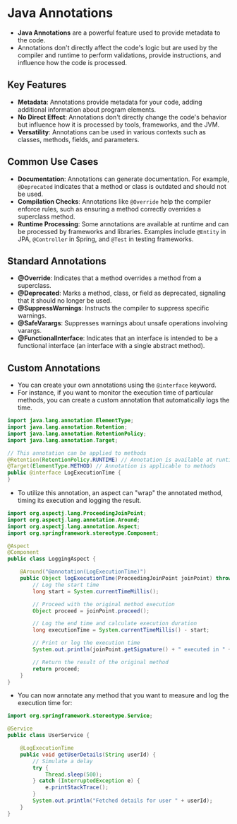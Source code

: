 [//]: # (# Annotation)

[//]: # (- Java Annotation are powerful feature used to provide the metadata to the code.)

[//]: # (- Annotation won't directly affect the code but used by compiler and runtime to perform validation, provide instruction etc.,)

[//]: # ()
[//]: # (## Key features)

[//]: # (- ***Metadata :*** Annotation provide meta data for you code)

[//]: # (- ***No Direct Effect :*** They don't directly change schematic of the code but influence code processing)

[//]: # (- ***Used in various context :*** Can be used in class, attributes, methods.)

[//]: # ()
[//]: # (## Common Use Cases)

[//]: # (- ***Documentation :*** Annotations can be used to generate documentation, such as with `@Deprecated`.)

[//]: # (- ***Compilation Checks :*** Annotations can instruct the compiler to enforce certain rules, such as `@Override`.)

[//]: # (- ***RunTime Process :*** Some Annotation are available at runtime can be used by framework and library `&#40;EX: @Entity in JPA, @Controller in Spring, @Test in unit&#41;`)

[//]: # ()
[//]: # (## Standard Annotations:)

[//]: # (- ***@Override:*** Indicates that a method overrides a method from a superclass.)

[//]: # (- ***@Deprecated :*** Marks a method, class, or field as deprecated, indicating that it should no longer be used.)

[//]: # (- ***@SuppressWarnings :*** Instructs the compiler to suppress specific warnings.)

[//]: # (- ***@SafeVarargs :*** Suppresses warnings about unsafe operations involving varargs.)

[//]: # (- ***@FunctionalInterface :*** Indicates that an interface is intended to be a functional interface &#40;an interface with a single abstract method&#41;.)

[//]: # ()
[//]: # (## Custom Annotations:)

[//]: # (- You can create your own annotations using the ***@interface*** keyword.)

[//]: # (- Consider that you want to monitor execution time of particular method)

[//]: # (- Instead of creating logs for all method you can create annotation that logs time automatically)

[//]: # ()
[//]: # (```java)

[//]: # (import java.lang.annotation.ElementType;)

[//]: # (import java.lang.annotation.Retention;)

[//]: # (import java.lang.annotation.RetentionPolicy;)

[//]: # (import java.lang.annotation.Target;)

[//]: # ()
[//]: # (// This annotation can be applied to methods)

[//]: # (@Retention&#40;RetentionPolicy.RUNTIME&#41; // => defines annotation is used runtime)

[//]: # (@Target&#40;ElementType.METHOD&#41; // => defines annotation for methods)

[//]: # (public @interface LogExecutionTime {)

[//]: # (})

[//]: # (```)

[//]: # ()
[//]: # (- An aspect will "wrap" the annotated method, timing its execution and logging the result.)

[//]: # ()
[//]: # (```java)

[//]: # (import org.aspectj.lang.ProceedingJoinPoint;)

[//]: # (import org.aspectj.lang.annotation.Around;)

[//]: # (import org.aspectj.lang.annotation.Aspect;)

[//]: # (import org.springframework.stereotype.Component;)

[//]: # ()
[//]: # (@Around&#40;"@annotation&#40;LogExecutionTime&#41;"&#41;)

[//]: # (public Object logExecutionTime&#40;ProceedingJoinPoint joinPoint&#41; throws Throwable {)

[//]: # (    // Step 1: Log the start time)

[//]: # (    long start = System.currentTimeMillis&#40;&#41;;)

[//]: # ()
[//]: # (    // Step 2: Proceed with the original method execution)

[//]: # (    Object proceed = joinPoint.proceed&#40;&#41;;)

[//]: # ()
[//]: # (    // Step 3: Log the end time)

[//]: # (    long executionTime = System.currentTimeMillis&#40;&#41; - start;)

[//]: # ()
[//]: # (    // Step 4: Print or log the execution time)

[//]: # (    System.out.println&#40;joinPoint.getSignature&#40;&#41; + " executed in " + executionTime + "ms"&#41;;)

[//]: # ()
[//]: # (    // Step 5: Return the result of the original method)

[//]: # (    return proceed;)

[//]: # (})

[//]: # ()
[//]: # (```)

[//]: # ()
[//]: # (- You can now annotate any method that you want to measure and log the execution time for.)

[//]: # ()
[//]: # (```java)

[//]: # (import org.springframework.stereotype.Service;)

[//]: # ()
[//]: # (@Service)

[//]: # (public class UserService {)

[//]: # ()
[//]: # (    @LogExecutionTime)

[//]: # (    public void getUserDetails&#40;String userId&#41; {)

[//]: # (        // Simulating a delay)

[//]: # (        try {)

[//]: # (            Thread.sleep&#40;500&#41;;)

[//]: # (        } catch &#40;InterruptedException e&#41; {)

[//]: # (            e.printStackTrace&#40;&#41;;)

[//]: # (        })

[//]: # (        System.out.println&#40;"Fetched details for user " + userId&#41;;)

[//]: # (    })

[//]: # (})

[//]: # ()
[//]: # (```)

# Java Annotations

- **Java Annotations** are a powerful feature used to provide metadata to the code.
- Annotations don't directly affect the code's logic but are used by the compiler and runtime to perform validations, provide instructions, and influence how the code is processed.

## Key Features
- **Metadata**: Annotations provide metadata for your code, adding additional information about program elements.
- **No Direct Effect**: Annotations don't directly change the code's behavior but influence how it is processed by tools, frameworks, and the JVM.
- **Versatility**: Annotations can be used in various contexts such as classes, methods, fields, and parameters.

## Common Use Cases
- **Documentation**: Annotations can generate documentation. For example, `@Deprecated` indicates that a method or class is outdated and should not be used.
- **Compilation Checks**: Annotations like `@Override` help the compiler enforce rules, such as ensuring a method correctly overrides a superclass method.
- **Runtime Processing**: Some annotations are available at runtime and can be processed by frameworks and libraries. Examples include `@Entity` in JPA, `@Controller` in Spring, and `@Test` in testing frameworks.

## Standard Annotations
- **@Override**: Indicates that a method overrides a method from a superclass.
- **@Deprecated**: Marks a method, class, or field as deprecated, signaling that it should no longer be used.
- **@SuppressWarnings**: Instructs the compiler to suppress specific warnings.
- **@SafeVarargs**: Suppresses warnings about unsafe operations involving varargs.
- **@FunctionalInterface**: Indicates that an interface is intended to be a functional interface (an interface with a single abstract method).

## Custom Annotations
- You can create your own annotations using the `@interface` keyword.
- For instance, if you want to monitor the execution time of particular methods, you can create a custom annotation that automatically logs the time.

```java
import java.lang.annotation.ElementType;
import java.lang.annotation.Retention;
import java.lang.annotation.RetentionPolicy;
import java.lang.annotation.Target;

// This annotation can be applied to methods
@Retention(RetentionPolicy.RUNTIME) // Annotation is available at runtime
@Target(ElementType.METHOD) // Annotation is applicable to methods
public @interface LogExecutionTime {
}
```

- To utilize this annotation, an aspect can "wrap" the annotated method, timing its execution and logging the result.

```java
import org.aspectj.lang.ProceedingJoinPoint;
import org.aspectj.lang.annotation.Around;
import org.aspectj.lang.annotation.Aspect;
import org.springframework.stereotype.Component;

@Aspect
@Component
public class LoggingAspect {

    @Around("@annotation(LogExecutionTime)")
    public Object logExecutionTime(ProceedingJoinPoint joinPoint) throws Throwable {
        // Log the start time
        long start = System.currentTimeMillis();

        // Proceed with the original method execution
        Object proceed = joinPoint.proceed();

        // Log the end time and calculate execution duration
        long executionTime = System.currentTimeMillis() - start;

        // Print or log the execution time
        System.out.println(joinPoint.getSignature() + " executed in " + executionTime + "ms");

        // Return the result of the original method
        return proceed;
    }
}
```

- You can now annotate any method that you want to measure and log the execution time for:

```java
import org.springframework.stereotype.Service;

@Service
public class UserService {

    @LogExecutionTime
    public void getUserDetails(String userId) {
        // Simulate a delay
        try {
            Thread.sleep(500);
        } catch (InterruptedException e) {
            e.printStackTrace();
        }
        System.out.println("Fetched details for user " + userId);
    }
}
```